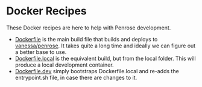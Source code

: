 # Docker Recipes

These Docker recipes are here to help with Penrose development.

 - [Dockerfile](Dockerfile) is the main build file that builds and deploys to [vanessa/penrose](https://hub.docker.com/r/vanessa/penrose/). It takes quite a long time and ideally we can figure out a better base to use.
 - [Dockerfile.local](Dockerfile.local) is the equivalent build, but from the local folder. This will produce a local development container.
 - [Dockerfile.dev](Dockerfile.dev) simply bootstraps Dockerfile.local and re-adds the entrypoint.sh file, in case there are changes to it.


